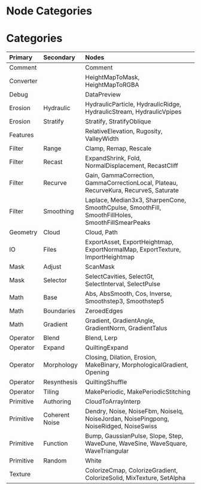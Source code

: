 
Node Categories
===============

# Categories
  

|Primary|Secondary|Nodes|
| :--- | :--- | :--- |
|Comment||Comment|
|Converter||HeightMapToMask, HeightMapToRGBA|
|Debug||DataPreview|
|Erosion|Hydraulic|HydraulicParticle, HydraulicRidge, HydraulicStream, HydraulicVpipes|
|Erosion|Stratify|Stratify, StratifyOblique|
|Features||RelativeElevation, Rugosity, ValleyWidth|
|Filter|Range|Clamp, Remap, Rescale|
|Filter|Recast|ExpandShrink, Fold, NormalDisplacement, RecastCliff|
|Filter|Recurve|Gain, GammaCorrection, GammaCorrectionLocal, Plateau, RecurveKura, RecurveS, Saturate|
|Filter|Smoothing|Laplace, Median3x3, SharpenCone, SmoothCpulse, SmoothFill, SmoothFillHoles, SmoothFillSmearPeaks|
|Geometry|Cloud|Cloud, Path|
|IO|Files|ExportAsset, ExportHeightmap, ExportNormalMap, ExportTexture, ImportHeightmap|
|Mask|Adjust|ScanMask|
|Mask|Selector|SelectCavities, SelectGt, SelectInterval, SelectPulse|
|Math|Base|Abs, AbsSmooth, Cos, Inverse, Smoothstep3, Smoothstep5|
|Math|Boundaries|ZeroedEdges|
|Math|Gradient|Gradient, GradientAngle, GradientNorm, GradientTalus|
|Operator|Blend|Blend, Lerp|
|Operator|Expand|QuiltingExpand|
|Operator|Morphology|Closing, Dilation, Erosion, MakeBinary, MorphologicalGradient, Opening|
|Operator|Resynthesis|QuiltingShuffle|
|Operator|Tiling|MakePeriodic, MakePeriodicStitching|
|Primitive|Authoring|CloudToArrayInterp|
|Primitive|Coherent Noise|Dendry, Noise, NoiseFbm, NoiseIq, NoiseJordan, NoisePingpong, NoiseRidged, NoiseSwiss|
|Primitive|Function|Bump, GaussianPulse, Slope, Step, WaveDune, WaveSine, WaveSquare, WaveTriangular|
|Primitive|Random|White|
|Texture||ColorizeCmap, ColorizeGradient, ColorizeSolid, MixTexture, SetAlpha|
